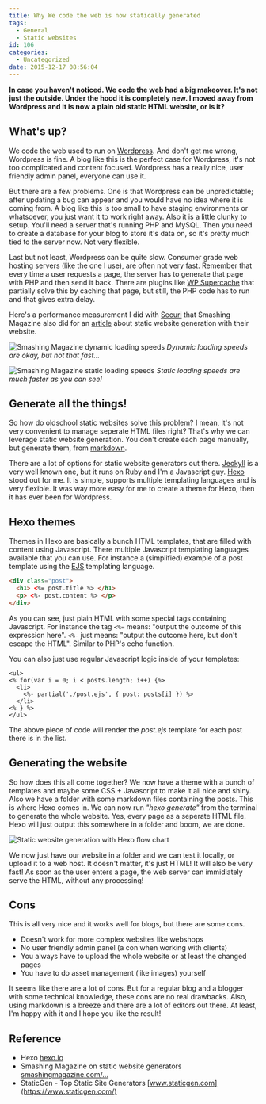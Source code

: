 ```yaml
---
title: Why We code the web is now statically generated
tags:
  - General
  - Static websites
id: 106
categories:
  - Uncategorized
date: 2015-12-17 08:56:04
---
```


__In case you haven't noticed. We code the web had a big makeover. It's not just the outside. Under the hood it is completely new. I moved away from Wordpress and it is now a plain old static HTML website, or is it?__

<!-- more -->

## What's up?

We code the web used to run on [Wordpress](https://wordpress.com/). And don't get me wrong, Wordpress is fine. A blog like this is the perfect case for Wordpress, it's not too complicated and content focused. Wordpress has a really nice, user friendly admin panel, everyone can use it.

But there are a few problems. One is that Wordpress can be unpredictable; after updating a bug can appear and you would have no idea where it is coming from. A blog like this is too small to have staging environments or whatsoever, you just want it to work right away. Also it is a little clunky to setup. You'll need a server that's running PHP and MySQL. Then you need to create a database for your blog to store it's data on, so it's pretty much tied to the server now. Not very flexible.

Last but not least, Wordpress can be quite slow. Consumer grade web hosting servers (like the one I use), are often not very fast. Remember that every time a user requests a page, the server has to generate that page with PHP and then send it back. There are plugins like [WP Supercache](https://nl.wordpress.org/plugins/wp-super-cache/) that partially solve this by caching that page, but still, the PHP code has to run and that gives extra delay.

Here's a performance measurement I did with [Securi](https://performance.sucuri.net) that Smashing Magazine also did for an [article](http://www.smashingmagazine.com/2015/11/modern-static-website-generators-next-big-thing/) about static website generation with their website.

![Smashing Magazine dynamic loading speeds](/2015/12/17/why-we-code-the-web-is-now-staticly-generated/smashing-mag-dynamic.png "Smashing Magazine dynamic loading speeds")
_Dynamic loading speeds are okay, but not that fast..._

![Smashing Magazine static loading speeds](/2015/12/17/why-we-code-the-web-is-now-staticly-generated/smashing-mag-static.png "Smashing Magazine static loading speeds")
_Static loading speeds are much faster as you can see!_

## Generate all the things!

So how do oldschool static websites solve this problem? I mean, it's not very convenient to manage seperate HTML files right? That's why we can leverage static website generation. You don't create each page manually, but generate them, from [markdown](https://en.wikipedia.org/wiki/Markdown).

There are a lot of options for static website generators out there. [Jeckyll](https://jekyllrb.com/) is a very well known one, but it runs on Ruby and I'm a Javascript guy. [Hexo](https://hexo.io/) stood out for me. It is simple, supports multiple templating languages and is very flexible. It was way more easy for me to create a theme for Hexo, then it has ever been for Wordpress.

## Hexo themes

Themes in Hexo are basically a bunch HTML templates, that are filled with content using Javascript. There multiple Javascript templating languages available that you can use. For instance a (simplified) example of a post template using the [EJS](http://www.embeddedjs.com/) templating language.

```HTML
<div class="post">
  <h1> <%= post.title %> </h1>
  <p> <%- post.content %> </p>
</div>
```

As you can see, just plain HTML with some special tags containing Javascript. For instance the tag `<%=` means: "output the outcome of this expression here". `<%-` just means: "output the outcome here, but don't escape the HTML". Similar to PHP's echo function.

You can also just use regular Javascript logic inside of your templates:

```JS
<ul>
<% for(var i = 0; i < posts.length; i++) {%>
  <li>
    <%- partial('./post.ejs', { post: posts[i] }) %>
  </li>
<% } %>
</ul>
```

The above piece of code will render the _post.ejs_ template for each post there is in the list.

## Generating the website

So how does this all come together? We now have a theme with a bunch of templates and maybe some CSS + Javascript to make it all nice and shiny. Also we have a folder with some markdown files containing the posts. This is where Hexo comes in. We can now run _"hexo generate"_ from the terminal  to generate the whole website. Yes, every page as a seperate HTML file. Hexo will just output this somewhere in a folder and boom, we are done.

![Static website generation with Hexo flow chart](/2015/12/17/why-we-code-the-web-is-now-staticly-generated/static-website-generation-hexo.png "Static website generation with Hexo")

We now just have our website in a folder and we can test it locally, or upload it to a web host. It doesn't matter, it's just HTML! It will also be very fast! As soon as the user enters a page, the web server can immidiately serve the HTML, without any processing!

## Cons

This is all very nice and it works well for blogs, but there are some cons.
- Doesn't work for more complex websites like webshops
- No user friendly admin panel (a con when working with clients)
- You always have to upload the whole website or at least the changed pages
- You have to do asset management (like images) yourself

It seems like there are a lot of cons. But for a regular blog and a blogger with some technical knowledge, these cons are no real drawbacks. Also, using markdown is a breeze and there are a lot of editors out there. At least, I'm happy with it and I hope you like the result!

## Reference

- Hexo [hexo.io](https://hexo.io/)
- Smashing Magazine on static website generators [smashingmagazine.com/...](http://www.smashingmagazine.com/2015/11/modern-static-website-generators-next-big-thing/)
- StaticGen - Top Static Site Generators [www.staticgen.com](https://www.staticgen.com/)

